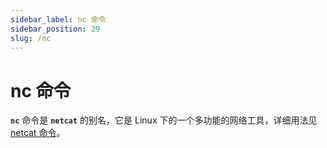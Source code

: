 ```yaml
---
sidebar_label: nc 命令
sidebar_position: 29
slug: /nc
---
```


# nc 命令



**`nc`** 命令是 **`netcat`** 的别名，它是 Linux 下的一个多功能的网络工具，详细用法见 [netcat 命令](/linux-command/netcat)。
